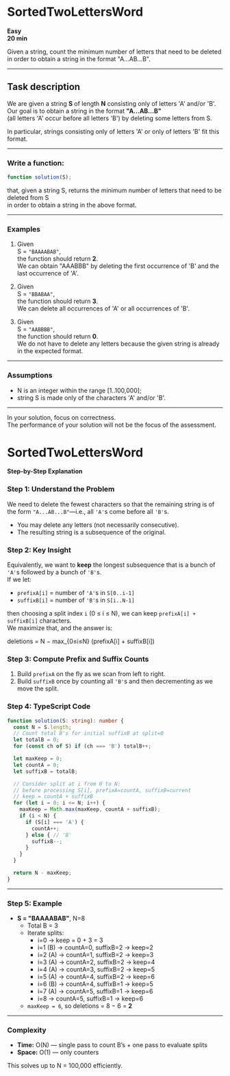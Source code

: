 # SortedTwoLettersWord

**Easy**  
**20 min**

Given a string, count the minimum number of letters that need to be deleted in order to obtain a string in the format "A...AB...B".

---

## Task description

We are given a string **S** of length **N** consisting only of letters 'A' and/or 'B'.  
Our goal is to obtain a string in the format **"A...AB...B"**  
(all letters 'A' occur before all letters 'B') by deleting some letters from S.  

In particular, strings consisting only of letters 'A' or only of letters 'B' fit this format.

---

### Write a function:

``` ts
function solution(S);
```

that, given a string S, returns the minimum number of letters that need to be deleted from S  
in order to obtain a string in the above format.

---

### Examples

1. Given  
   S = `"BAAAABAB"`,  
   the function should return **2**.  
   We can obtain "AAABBB" by deleting the first occurrence of 'B' and the last occurrence of 'A'.

2. Given  
   S = `"BBABAA"`,  
   the function should return **3**.  
   We can delete all occurrences of 'A' or all occurrences of 'B'.

3. Given  
   S = `"AABBBB"`,  
   the function should return **0**.  
   We do not have to delete any letters because the given string is already in the expected format.

---

### Assumptions

- N is an integer within the range [1..100,000];
- string S is made only of the characters 'A' and/or 'B'.

---

In your solution, focus on correctness.  
The performance of your solution will not be the focus of the assessment.


# SortedTwoLettersWord

**Step-by-Step Explanation**

### Step 1: Understand the Problem  
We need to delete the fewest characters so that the remaining string is of the form `"A...AB...B"`—i.e., all `'A'`s come before all `'B'`s.  

- You may delete any letters (not necessarily consecutive).
- The resulting string is a subsequence of the original.

### Step 2: Key Insight  
Equivalently, we want to **keep** the longest subsequence that is a bunch of `'A'`s followed by a bunch of `'B'`s.  
If we let:
- `prefixA[i]` = number of `'A'`s in `S[0..i-1]`
- `suffixB[i]` = number of `'B'`s in `S[i..N-1]`

then choosing a split index `i` (0 ≤ i ≤ N), we can keep `prefixA[i] + suffixB[i]` characters.  
We maximize that, and the answer is:

deletions = N − max\_{0≤i≤N} (prefixA\[i] + suffixB\[i])

### Step 3: Compute Prefix and Suffix Counts
1. Build `prefixA` on the fly as we scan from left to right.
2. Build `suffixB` once by counting all `'B'`s and then decrementing as we move the split.

### Step 4: TypeScript Code

```ts
function solution(S: string): number {
  const N = S.length;
  // Count total B's for initial suffixB at split=0
  let totalB = 0;
  for (const ch of S) if (ch === 'B') totalB++;

  let maxKeep = 0;
  let countA = 0;
  let suffixB = totalB;

  // Consider split at i from 0 to N:
  // before processing S[i], prefixA=countA, suffixB=current
  // keep = countA + suffixB
  for (let i = 0; i <= N; i++) {
    maxKeep = Math.max(maxKeep, countA + suffixB);
    if (i < N) {
      if (S[i] === 'A') {
        countA++;
      } else { // 'B'
        suffixB--;
      }
    }
  }

  return N - maxKeep;
}
```  

---

### Step 5: Example

- **S = "BAAAABAB"**, N=8  
  - Total B = 3  
  - Iterate splits:
    - i=0 → keep = 0 + 3 = 3  
    - i=1 (B) → countA=0, suffixB=2 → keep=2  
    - i=2 (A) → countA=1, suffixB=2 → keep=3  
    - i=3 (A) → countA=2, suffixB=2 → keep=4  
    - i=4 (A) → countA=3, suffixB=2 → keep=5  
    - i=5 (A) → countA=4, suffixB=2 → keep=6  
    - i=6 (B) → countA=4, suffixB=1 → keep=5  
    - i=7 (A) → countA=5, suffixB=1 → keep=6  
    - i=8 → countA=5, suffixB=1 → keep=6  
  - `maxKeep = 6`, so deletions = 8 − 6 = **2**

---

### Complexity

- **Time:** O(N) — single pass to count B’s + one pass to evaluate splits  
- **Space:** O(1) — only counters

This solves up to N = 100,000 efficiently.
